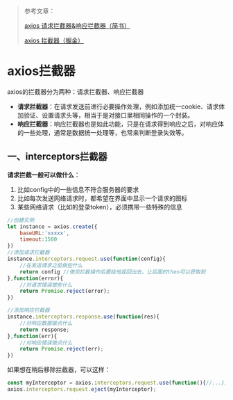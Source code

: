 > 参考文章：
>
> [axios 请求拦截器&响应拦截器（简书）](jianshu.com/p/6e10aaf4688b)
>
> [axios 拦截器（掘金）](https://juejin.cn/post/6976598398359044133)

# axios拦截器

axios的拦截器分为两种：请求拦截器、响应拦截器

- **请求拦截器**：在请求发送前进行必要操作处理，例如添加统一cookie、请求体加验证、设置请求头等，相当于是对接口里相同操作的一个封装。
- **响应拦截器**：响应拦截器也是如此功能，只是在请求得到响应之后，对响应体的一些处理，通常是数据统一处理等，也常来判断登录失效等。

## 一、interceptors拦截器

**请求拦截一般可以做什么**：

1. 比如config中的一些信息不符合服务器的要求
2. 比如每次发送网络请求时，都希望在界面中显示一个请求的图标
3.  某些网络请求（比如的登录token），必须携带一些特殊的信息

```javascript
//创建实例
let instance = axios.create({
    baseURL:'xxxxx',
    timeout:1500
})
//添加请求拦截器
instance.interceptors.request.use(function(config){
    //在发送请求之前做些什么
    return config //做完拦截操作后要给他返回出去，让后面的then可以获取到
},function(error){
    //对请求错误做些什么
    return Promise.reject(error);
})

//添加响应拦截器
instance.interceptors.response.use(function(res){
    //对响应数据做点什么
    return response;
},function(err){
    //对响应错误做点什么
    return Promise.reject(err);
})
```

如果想在稍后移除拦截器，可以这样：

```javascript
const myInterceptor = axios.interceptors.request.use(function(){//...})
axios.interceptors.request.eject(myInterceptor);
```



